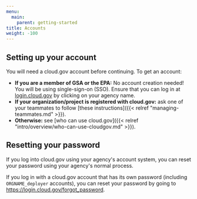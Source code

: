 ```yaml
---
menu:
  main:
    parent: getting-started
title: Accounts
weight: -100
---
```


## Setting up your account

You will need a cloud.gov account before continuing. To get an account:

* **If you are a member of GSA or the EPA:** No account creation needed! You will be using single-sign-on (SSO). Ensure that you can log in at [login.cloud.gov](https://login.cloud.gov/) by clicking on your agency name.
* **If your organization/project is registered with cloud.gov:** ask one of your teammates to follow [these instructions]({{< relref "managing-teammates.md" >}}).
* **Otherwise:** see [who can use cloud.gov]({{< relref "intro/overview/who-can-use-cloudgov.md" >}}).

## Resetting your password

If you log into cloud.gov using your agency's account system, you can reset your password using your agency's normal process.

If you log in with a cloud.gov account that has its own password (including `ORGNAME_deployer` accounts), you can reset your password by going to https://login.cloud.gov/forgot_password.
